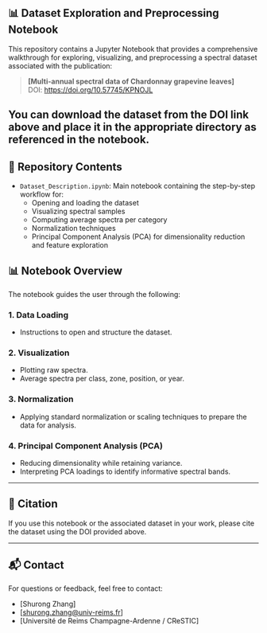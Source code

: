 ## 📊 Dataset Exploration and Preprocessing Notebook

This repository contains a Jupyter Notebook that provides a comprehensive walkthrough for exploring, visualizing, and preprocessing a spectral dataset associated with the publication:

> **[Multi-annual spectral data of Chardonnay grapevine leaves]**  
> DOI: https://doi.org/10.57745/KPNOJL

You can download the dataset from the DOI link above and place it in the appropriate directory as referenced in the notebook.
---

## 📁 Repository Contents

- `Dataset_Description.ipynb`: Main notebook containing the step-by-step workflow for:
  - Opening and loading the dataset
  - Visualizing spectral samples
  - Computing average spectra per category
  - Normalization techniques
  - Principal Component Analysis (PCA) for dimensionality reduction and feature exploration


## 📊 Notebook Overview

The notebook guides the user through the following:

### 1. Data Loading
   - Instructions to open and structure the dataset.

### 2. Visualization
   - Plotting raw spectra.
   - Average spectra per class, zone, position, or year.

### 3. Normalization
   - Applying standard normalization or scaling techniques to prepare the data for analysis.

### 4. Principal Component Analysis (PCA)
   - Reducing dimensionality while retaining variance.
   - Interpreting PCA loadings to identify informative spectral bands.

---

## 🧾 Citation

If you use this notebook or the associated dataset in your work, please cite the dataset using the DOI provided above.

---

## 📬 Contact

For questions or feedback, feel free to contact:
- [Shurong Zhang]
- [shurong.zhang@univ-reims.fr]
- [Université de Reims Champagne-Ardenne / CReSTIC]

